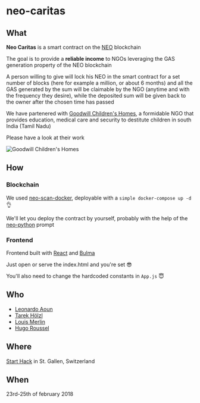 # neo-caritas

## What

**Neo Caritas** is a smart contract on the [NEO](https://neo.org) blockchain

The goal is to provide a **reliable income** to NGOs leveraging the GAS
generation property of the NEO blockchain

A person willing to give will lock his NEO in the smart contract for a set
number of blocks (here for example a million, or about 6 months) and all the
GAS generated by the sum will be claimable by the NGO (anytime and with the
frequency they desire), while the deposited sum will be given back to the owner
after the chosen time has passed

We have partenered with
[Goodwill Children's Homes](http://www.goodwillhomes.org.uk/), a formidable NGO
that provides education, medical care and security to destitute children in
south India (Tamil Nadu)

Please have a look at their work

![Goodwill Children's Homes](http://www.goodwillhomes.org.uk/images/goodwill.png)

## How

### Blockchain

We used [neo-scan-docker](https://github.com/slipo/neo-scan-docker), deployable
with a `simple docker-compose up -d` :ok_hand:

We'll let you deploy the contract by yourself, probably with the help of the
[neo-python](https://github.com/CityOfZion/neo-python) prompt

### Frontend

Frontend built with [React](https://reactjs.org/) and
[Bulma](https://bulma.io/)

Just open or serve the index.html and you're set :sunglasses:

You'll also need to change the hardcoded constants in `App.js` :innocent:

## Who

 - [Leonardo Aoun](https://github.com/aounleonardo)
 - [Tarek Hölzl](https://github.com/ehoelzl)
 - [Louis Merlin](https://github.com/louismerlin)
 - [Hugo Roussel](https://github.com/hugoroussel)

## Where

[Start Hack](http://starthack.ch/) in St. Gallen, Switzerland

## When

23rd-25th of february 2018
